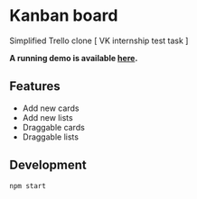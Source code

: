 # Kanban board 

Simplified Trello clone [ VK internship test task ]

**A running demo is available [here](https://tanyaignatenko.github.io/kanban-board/).**

## Features
 * Add new cards
 * Add new lists
 * Draggable cards
 * Draggable lists

## Development
```
npm start
```
